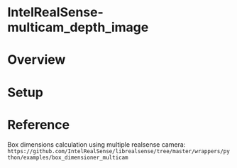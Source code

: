 # IntelRealSense-multicam_depth_image
 
# Overview

# Setup



# Reference
Box dimensions calculation using multiple realsense camera: `https://github.com/IntelRealSense/librealsense/tree/master/wrappers/python/examples/box_dimensioner_multicam`
